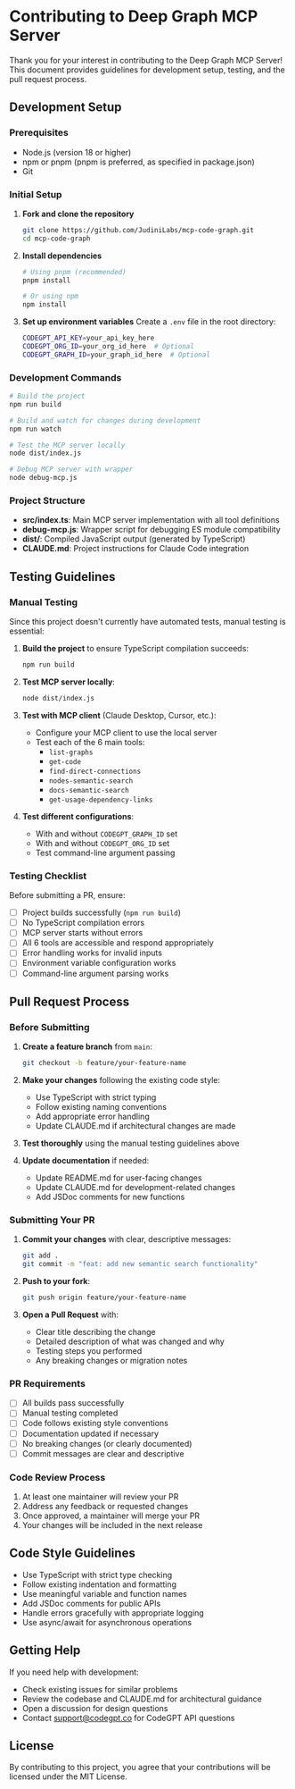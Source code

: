 # Contributing to Deep Graph MCP Server

Thank you for your interest in contributing to the Deep Graph MCP Server! This document provides guidelines for development setup, testing, and the pull request process.

## Development Setup

### Prerequisites

- Node.js (version 18 or higher)
- npm or pnpm (pnpm is preferred, as specified in package.json)
- Git

### Initial Setup

1. **Fork and clone the repository**
   ```bash
   git clone https://github.com/JudiniLabs/mcp-code-graph.git
   cd mcp-code-graph
   ```

2. **Install dependencies**
   ```bash
   # Using pnpm (recommended)
   pnpm install
   
   # Or using npm
   npm install
   ```

3. **Set up environment variables**
   Create a `.env` file in the root directory:
   ```bash
   CODEGPT_API_KEY=your_api_key_here
   CODEGPT_ORG_ID=your_org_id_here  # Optional
   CODEGPT_GRAPH_ID=your_graph_id_here  # Optional
   ```

### Development Commands

```bash
# Build the project
npm run build

# Build and watch for changes during development
npm run watch

# Test the MCP server locally
node dist/index.js

# Debug MCP server with wrapper
node debug-mcp.js
```

### Project Structure

- **src/index.ts**: Main MCP server implementation with all tool definitions
- **debug-mcp.js**: Wrapper script for debugging ES module compatibility
- **dist/**: Compiled JavaScript output (generated by TypeScript)
- **CLAUDE.md**: Project instructions for Claude Code integration

## Testing Guidelines

### Manual Testing

Since this project doesn't currently have automated tests, manual testing is essential:

1. **Build the project** to ensure TypeScript compilation succeeds:
   ```bash
   npm run build
   ```

2. **Test MCP server locally**:
   ```bash
   node dist/index.js
   ```

3. **Test with MCP client** (Claude Desktop, Cursor, etc.):
   - Configure your MCP client to use the local server
   - Test each of the 6 main tools:
     - `list-graphs`
     - `get-code`
     - `find-direct-connections`
     - `nodes-semantic-search`
     - `docs-semantic-search`
     - `get-usage-dependency-links`

4. **Test different configurations**:
   - With and without `CODEGPT_GRAPH_ID` set
   - With and without `CODEGPT_ORG_ID` set
   - Test command-line argument passing

### Testing Checklist

Before submitting a PR, ensure:

- [ ] Project builds successfully (`npm run build`)
- [ ] No TypeScript compilation errors
- [ ] MCP server starts without errors
- [ ] All 6 tools are accessible and respond appropriately
- [ ] Error handling works for invalid inputs
- [ ] Environment variable configuration works
- [ ] Command-line argument parsing works

## Pull Request Process

### Before Submitting

1. **Create a feature branch** from `main`:
   ```bash
   git checkout -b feature/your-feature-name
   ```

2. **Make your changes** following the existing code style:
   - Use TypeScript with strict typing
   - Follow existing naming conventions
   - Add appropriate error handling
   - Update CLAUDE.md if architectural changes are made

3. **Test thoroughly** using the manual testing guidelines above

4. **Update documentation** if needed:
   - Update README.md for user-facing changes
   - Update CLAUDE.md for development-related changes
   - Add JSDoc comments for new functions

### Submitting Your PR

1. **Commit your changes** with clear, descriptive messages:
   ```bash
   git add .
   git commit -m "feat: add new semantic search functionality"
   ```

2. **Push to your fork**:
   ```bash
   git push origin feature/your-feature-name
   ```

3. **Open a Pull Request** with:
   - Clear title describing the change
   - Detailed description of what was changed and why
   - Testing steps you performed
   - Any breaking changes or migration notes

### PR Requirements

- [ ] All builds pass successfully
- [ ] Manual testing completed
- [ ] Code follows existing style conventions
- [ ] Documentation updated if necessary
- [ ] No breaking changes (or clearly documented)
- [ ] Commit messages are clear and descriptive

### Code Review Process

1. At least one maintainer will review your PR
2. Address any feedback or requested changes
3. Once approved, a maintainer will merge your PR
4. Your changes will be included in the next release

## Code Style Guidelines

- Use TypeScript with strict type checking
- Follow existing indentation and formatting
- Use meaningful variable and function names
- Add JSDoc comments for public APIs
- Handle errors gracefully with appropriate logging
- Use async/await for asynchronous operations

## Getting Help

If you need help with development:

- Check existing issues for similar problems
- Review the codebase and CLAUDE.md for architectural guidance
- Open a discussion for design questions
- Contact support@codegpt.co for CodeGPT API questions

## License

By contributing to this project, you agree that your contributions will be licensed under the MIT License.